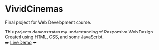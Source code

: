 # VividCinemas
Final project for Web Development course.

This projects demonstrates my understanding of Responsive Web Design. Created using HTML, CSS, and some JavaScript.  
➡️ [Live Demo](https://arifh12.github.io/VividCinemas/) :arrow_left:
